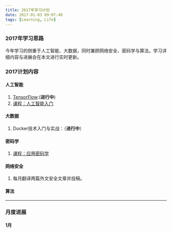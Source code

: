 ```yaml
---
title: 2017年学习计划
date: 2017-01-03 09:07:40
tags: [Learning, Life]
---
```


### 2017年学习思路
今年学习的侧重于人工智能、大数据，同时兼顾网络安全、密码学与算法。学习详细内容与进展会在本文进行实时更新。

### 2017计划内容
#### 人工智能
1. [TensorFlow](https://www.tensorflow.org):(**进行中**)
2. [课程：人工智能入门](https://cn.udacity.com/course/intro-to-artificial-intelligence--cs271)


#### 大数据
1. Docker技术入门与实战：（**进行中**）


#### 密码学
1. [课程：应用密码学](https://cn.udacity.com/course/applied-cryptography--cs387)


#### 网络安全
1. 每月翻译两篇外文安全文章并投稿。

#### 算法


---


### 月度进展
#### 1月













